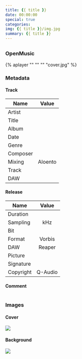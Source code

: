 ```yaml
---
title: {{ title }}
date: 00:00:00
special: true
categories: 
img: {{ title }}/img.jpg
summary: {{ title }}
---
```


## []()

### OpenMusic
{% aplayer "" "" "" "cover.jpg" %}

### Metadata
#### Track

Name|Value
---|:--:
Artist|
Title|
Album|
Date|
Genre|
Composer|
Mixing|Aloento
Track|
DAW|

#### Release

Name|Value
---|:--:
Duration|
Sampling| kHz
Bit|
Format|Vorbis
DAW|Reaper
Picture|
Signature|
Copyright|Q-Audio

#### Comment
``` text

```

### Images
#### Cover
![](cover.jpg)

#### Background
![](img.jpg)
